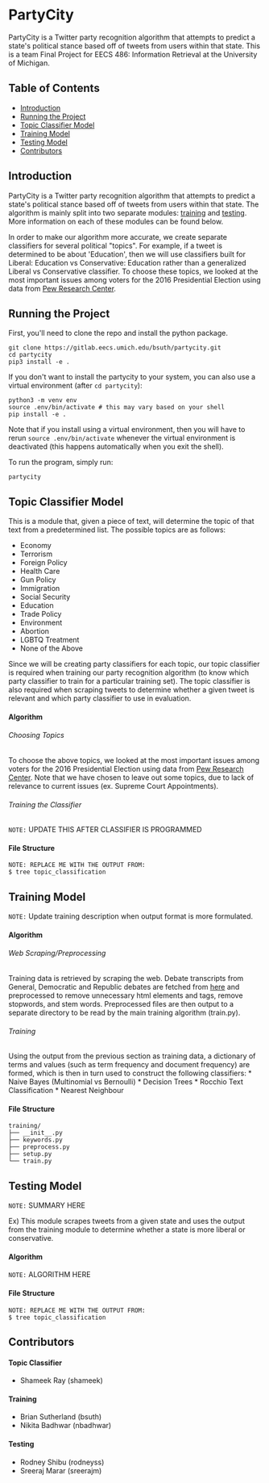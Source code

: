 # PartyCity
PartyCity is a Twitter party recognition algorithm that attempts to predict a state's political stance based off of tweets from users within that state. This is a team Final Project for EECS 486: Information Retrieval at the University of Michigan.


## Table of Contents
* [Introduction](#introduction)
* [Running the Project](#running-the-project)
* [Topic Classifier Model](#topic-classifier-model)
* [Training Model](#training-model)
* [Testing Model](#testing-model)
* [Contributors](#contributors)


## Introduction
PartyCity is a Twitter party recognition algorithm that attempts to predict a state's political stance based off of tweets from users within that state. The algorithm is mainly split into two separate modules: [training](#training-model) and [testing](#testing-model). More information on each of these modules can be found below.

In order to make our algorithm more accurate, we create separate classifiers for several political "topics". For example, if a tweet is determined to be about 'Education', then we will use classifiers built for Liberal: Education vs Conservative: Education rather than a generalized Liberal vs Conservative classifier. To choose these topics, we looked at the most important issues among voters for the 2016 Presidential Election using data from [Pew Research Center](https://www.people-press.org/2016/07/07/4-top-voting-issues-in-2016-election/).


## Running the Project
First, you'll need to clone the repo and install the python package.
```
git clone https://gitlab.eecs.umich.edu/bsuth/partycity.git
cd partycity
pip3 install -e .
```
If you don't want to install the partycity to your system, you can also use a virtual environment (after `cd partycity`):
```
python3 -m venv env
source .env/bin/activate # this may vary based on your shell
pip install -e .
```
Note that if you install using a virtual environment, then you will have to rerun `source .env/bin/activate` whenever the virtual environment is deactivated (this happens automatically when you exit the shell).

To run the program, simply run:
```
partycity
```


## Topic Classifier Model
This is a module that, given a piece of text, will determine the topic of that text from a predetermined list. The possible topics are as follows:

* Economy
* Terrorism
* Foreign Policy
* Health Care
* Gun Policy
* Immigration
* Social Security
* Education
* Trade Policy
* Environment
* Abortion
* LGBTQ Treatment
* None of the Above

Since we will be creating party classifiers for each topic, our topic classifier is required when training our party recognition algorithm (to know which party classifier to train for a particular training set). The topic classifier is also required when scraping tweets to determine whether a given tweet is relevant and which party classifier to use in evaluation.

#### Algorithm
###### Choosing Topics
To choose the above topics, we looked at the most important issues among voters for the 2016 Presidential Election using data from [Pew Research Center](https://www.people-press.org/2016/07/07/4-top-voting-issues-in-2016-election/). Note that we have chosen to leave out some topics, due to lack of relevance to current issues (ex. Supreme Court Appointments).
###### Training the Classifier
`NOTE:` UPDATE THIS AFTER CLASSIFIER IS PROGRAMMED

#### File Structure
```
NOTE: REPLACE ME WITH THE OUTPUT FROM:
$ tree topic_classification
```


## Training Model
`NOTE:` Update training description when output format is more formulated.

#### Algorithm
###### Web Scraping/Preprocessing
Training data is retrieved by scraping the web. Debate transcripts from General, Democratic and Republic debates are fetched from [here](https://www.presidency.ucsb.edu/documents/presidential-documents-archive-guidebook/presidential-candidates-debates-1960-2016?fbclid=IwAR2xkzSTf8ygEfraZ-lac6ta-rDYya3jfmSKVZVMTWBWHDWAbkHcu2EwGc8) and preprocessed to remove unnecessary html elements and tags, remove stopwords, and stem words. Preprocessed files are then output to a separate directory to be read by the main training algorithm (train.py).
###### Training
Using the output from the previous section as training data, a dictionary of terms and values (such as term frequency and document frequency) are formed, which is then in turn used to construct the following classifiers:
	* Naive Bayes (Multinomial vs Bernoulli)
	* Decision Trees
	* Rocchio Text Classification
	* Nearest Neighbour

#### File Structure
```
training/
├── __init__.py
├── keywords.py
├── preprocess.py
├── setup.py
└── train.py
```


## Testing Model
`NOTE:` SUMMARY HERE

Ex) This module scrapes tweets from a given state and uses the output from the training module to determine whether a state is more liberal or conservative.

#### Algorithm
`NOTE:` ALGORITHM HERE

#### File Structure
```
NOTE: REPLACE ME WITH THE OUTPUT FROM:
$ tree topic_classification
```


## Contributors
#### Topic Classifier
* Shameek Ray (shameek)
#### Training
* Brian Sutherland (bsuth)
* Nikita Badhwar (nbadhwar)
#### Testing
* Rodney Shibu (rodneyss)
* Sreeraj Marar (sreerajm)
